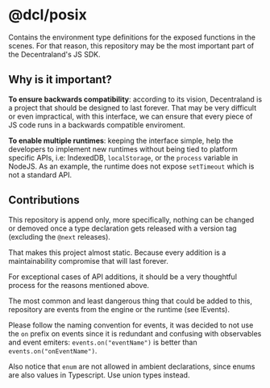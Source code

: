 # @dcl/posix

Contains the environment type definitions for the exposed functions in the scenes. For that reason, this repository may be the most important part of the Decentraland's JS SDK.

## Why is it important?

**To ensure backwards compatibility**: according to its vision, Decentraland is a project that should be designed to last forever. That may be very difficult or even impractical, with this interface, we can ensure that every piece of JS code runs in a backwards compatible enviroment.

**To enable multiple runtimes**: keeping the interface simple, help the developers to implement new runtimes without being tied to platform specific APIs, i.e: IndexedDB, `localStorage`, or the `process` variable in NodeJS. As an example, the runtime does not expose `setTimeout` which is not a standard API.

## Contributions

This repository is append only, more specifically, nothing can be changed or demoved once a type declaration gets released with a version tag (excluding the `@next` releases).

That makes this project almost static. Because every addition is a maintainability compromise that will last forever.

For exceptional cases of API additions, it should be a very thoughtful process for the reasons mentioned above.

The most common and least dangerous thing that could be added to this, repository are events from the engine or the runtime (see IEvents).

Please follow the naming convention for events, it was decided to not use the `on` prefix on events since it is redundant and confusing with observables and event emiters: `events.on("eventName")` is better than `events.on("onEventName")`.

Also notice that `enum` are not allowed in ambient declarations, since enums are also values in Typescript. Use union types instead.